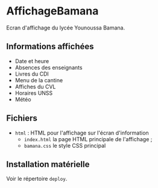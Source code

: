 # AffichageBamana

Ecran d'affichage du lycée Younoussa Bamana.

## Informations affichées

 * Date et heure
 * Absences des enseignants
 * Livres du CDI
 * Menu de la cantine
 * Affiches du CVL
 * Horaires UNSS
 * Météo

## Fichiers

 * `html` : HTML pour l'affichage sur l'écran d'information
   - `index.html` la page HTML principale de l'affichage ;
   - `bamana.css` le style CSS principal

## Installation matérielle

Voir le répertoire `deploy`.
